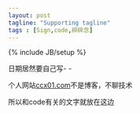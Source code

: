 ```yaml
---
layout: post
tagline: "Supporting tagline"
tags : [Sign,code,碎碎念]
---
```

{% include JB/setup %}

日期居然要自己写- -

个人网站[ccx01.com](http://ccx01.com)不是博客，不聊技术

所以和code有关的文字就放在这边